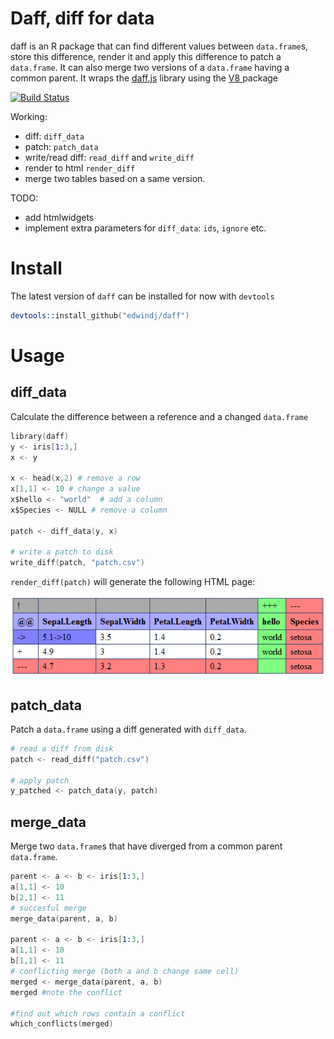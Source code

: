 # Daff, diff for data

daff is an R package that can find different values between `data.frame`s, store this difference, render it and apply this difference to patch a `data.frame`. It can also merge two versions of a `data.frame` having a common parent.
It wraps the [daff.js](http://paulfitz.github.io/daff/) library using the [V8 ](https://github.com/jeroenooms/v8) package

[![Build Status](https://travis-ci.org/edwindj/daff.svg?branch=master)](https://travis-ci.org/edwindj/daff)

Working:

- diff: `diff_data`
- patch: `patch_data`
- write/read diff: `read_diff` and `write_diff`
- render to html `render_diff`
- merge two tables based on a same version.

TODO:

- add htmlwidgets
- implement extra parameters for `diff_data`: `ids`, `ignore` etc.

# Install

The latest version of `daff` can be installed for now with `devtools`

```S
devtools::install_github("edwindj/daff")
```

# Usage

## diff_data

Calculate the difference between a reference and a changed `data.frame`
```S
library(daff)
y <- iris[1:3,]
x <- y

x <- head(x,2) # remove a row
x[1,1] <- 10 # change a value
x$hello <- "world"  # add a column
x$Species <- NULL # remove a column

patch <- diff_data(y, x)

# write a patch to disk
write_diff(patch, "patch.csv")
```

`render_diff(patch)` will generate the following HTML page:

![render_diff](examples/render_diff.png "render_diff")


## patch_data

Patch a `data.frame` using a diff generated with `diff_data`.
```S
# read a diff from disk
patch <- read_diff("patch.csv")

# apply patch
y_patched <- patch_data(y, patch)
```

## merge_data

Merge two `data.frame`s that have diverged from a common parent `data.frame`.
```S
parent <- a <- b <- iris[1:3,]
a[1,1] <- 10
b[2,1] <- 11
# succesful merge
merge_data(parent, a, b)

parent <- a <- b <- iris[1:3,]
a[1,1] <- 10
b[1,1] <- 11
# conflicting merge (both a and b change same cell)
merged <- merge_data(parent, a, b)
merged #note the conflict

#find out which rows contain a conflict
which_conflicts(merged)
```
